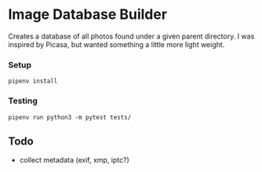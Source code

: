 # Image Database Builder
Creates a database of all photos found under a given parent directory. I was inspired by Picasa, but wanted something a little more light weight.

### Setup
`pipenv install`

### Testing
`pipenv run python3 -m pytest tests/`

## Todo
- collect metadata (exif, xmp, iptc?)
